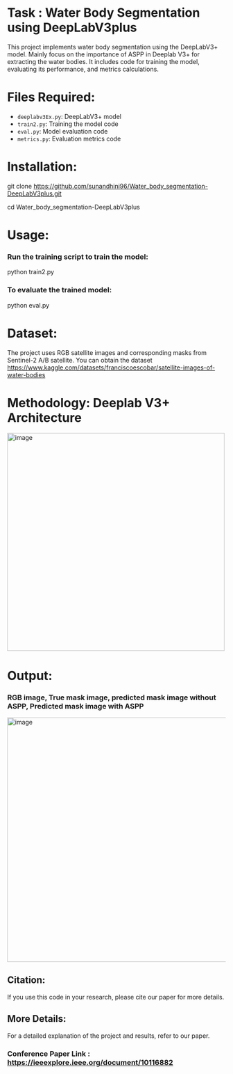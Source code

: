 # Task : Water Body Segmentation using DeepLabV3plus
This project implements water body segmentation using the DeepLabV3+ model. Mainly focus on the importance of ASPP in Deeplab V3+ for extracting the water bodies. It includes code for training the model, evaluating its performance, and metrics calculations.

# Files Required:

- `deeplabv3Ex.py`: DeepLabV3+ model
- `train2.py`: Training the model code
- `eval.py`: Model evaluation code
- `metrics.py`: Evaluation metrics code

# Installation:

git clone https://github.com/sunandhini96/Water_body_segmentation-DeepLabV3plus.git

cd Water_body_segmentation-DeepLabV3plus


# Usage:

### Run the training script to train the model:
   
python train2.py

### To evaluate the trained model:

python eval.py

# Dataset:

The project uses RGB satellite images and corresponding masks from Sentinel-2 A/B satellite. You can obtain the dataset https://www.kaggle.com/datasets/franciscoescobar/satellite-images-of-water-bodies

# Methodology: Deeplab V3+ Architecture

<img width="501" alt="image" src="https://github.com/sunandhini96/Water_body_segmentation-DeepLabV3plus/assets/63030539/226c62c7-3d74-482e-a1b7-62cb21e1ee4b">

# Output:
### RGB image, True mask image, predicted mask image without ASPP, Predicted mask image with ASPP

<img width="562" alt="image" src="https://github.com/sunandhini96/Water_body_segmentation-DeepLabV3plus/assets/63030539/df690262-19da-4c70-beed-d4cb8bf46062">


## Citation:

If you use this code in your research, please cite our paper for more details.

## More Details:

For a detailed explanation of the project and results, refer to our paper.

### Conference Paper Link : https://ieeexplore.ieee.org/document/10116882



